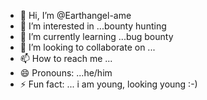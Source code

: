 - 👋 Hi, I’m @Earthangel-ame
- 👀 I’m interested in ...bounty hunting
- 🌱 I’m currently learning ...bug bounty 
- 💞️ I’m looking to collaborate on ...
- 📫 How to reach me ...
- 😄 Pronouns: ...he/him
- ⚡ Fun fact: ... i am young, looking young :-)

<!---
Earthangel-ame/Earthangel-ame is a ✨ special ✨ repository because its `README.md` (this file) appears on your GitHub profile.
You can click the Preview link to take a look at your changes.
--->
